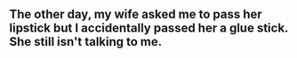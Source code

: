 ## The other day, my wife asked me to pass her lipstick but I accidentally passed her a glue stick. She still isn't talking to me.
